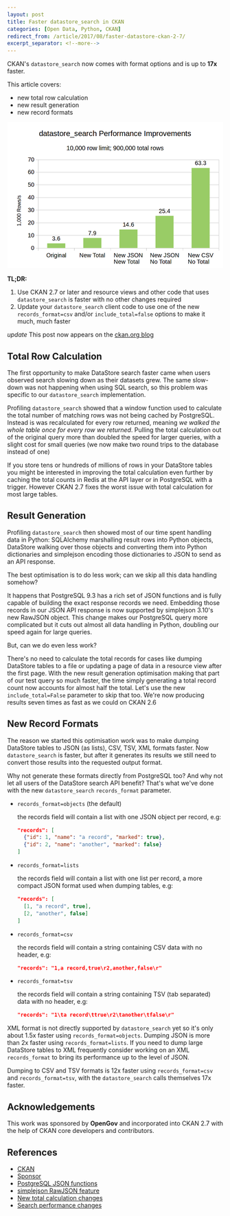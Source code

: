 ```yaml
---
layout: post
title: Faster datastore_search in CKAN
categories: [Open Data, Python, CKAN]
redirect_from: /article/2017/08/faster-datastore-ckan-2-7/
excerpt_separator: <!--more-->
---
```


CKAN's `datastore_search` now comes with format options and is up to **17x** faster.

This article covers:
- new total row calculation
- new result generation
- new record formats

![datastore_search Performance Improvements](/images/datastore_search_performance.png)

**TL;DR:**

1. Use CKAN 2.7 or later and resource views and other code that uses `datastore_search` is faster with no other changes required
2. Update your `datastore_search` client code to use one of the new `records_format=csv` and/or `include_total=false` options to make it much, much faster

<!--more-->

*update* This post now appears on the [ckan.org blog](https://web.archive.org/web/20200512012610/https://ckan.org/2017/08/10/faster-datastore-in-ckan-2-7/)

## Total Row Calculation

The first opportunity to make DataStore search faster came when users observed search slowing down as their datasets grew. The same slow-down was not happening when using SQL search, so this problem was specific to our `datastore_search` implementation.

Profiling `datastore_search` showed that a window function used to calculate the total number of matching rows was not being cached by PostgreSQL. Instead is was recalculated for every row returned, meaning *we walked the whole table once for every row we returned*. Pulling the total calculation out of the original query more than doubled the speed for larger queries, with a slight cost for small queries (we now make two round trips to the database instead of one)

If you store tens or hundreds of millions of rows in your DataStore tables you might be interested in improving the total calculation even further by caching the total counts in Redis at the API layer or in PostgreSQL with a trigger. However CKAN 2.7 fixes the worst issue with total calculation for most large tables.

## Result Generation

Profiling `datastore_search` then showed most of our time spent handling data in Python: SQLAlchemy marshalling result rows into Python objects, DataStore walking over those objects and converting them into Python dictionaries and simplejson encoding those dictionaries to JSON to send as an API response.

The best optimisation is to do less work; can we skip all this data handling somehow?

It happens that PostgreSQL 9.3 has a rich set of JSON functions and is fully capable of building the exact response records we need. Embedding those records in our JSON API response is now supported by simplejson 3.10's new RawJSON object. This change makes our PostgreSQL query more complicated but it cuts out almost all data handling in Python, doubling our speed again for large queries.

But, can we do even less work?

There's no need to calculate the total records for cases like dumping DataStore tables to a file or updating a page of data in a resource view after the first page. With the new result generation optimisation making that part of our test query so much faster, the time simply generating a total record count now accounts for almost half the total. Let's use the new `include_total=False` parameter to skip that too. We're now producing results seven times as fast as we could on CKAN 2.6

## New Record Formats

The reason we started this optimisation work was to make dumping DataStore tables to JSON (as lists), CSV, TSV, XML formats faster. Now `datastore_search` is faster, but after it generates its results we still need to convert those results into the requested output format.

Why not generate these formats directly from PostgreSQL too? And why not let all users of the DataStore search API benefit? That's what we've done with the new `datastore_search` `records_format` parameter.

  - `records_format=objects` (the default)

    the records field will contain a list with one JSON object per record, e.g:

    ```json
    "records": [
      {"id": 1, "name": "a record", "marked": true},
      {"id": 2, "name": "another", "marked": false}
    ]
    ```

  - `records_format=lists`

    the records field will contain a list with one list per record, a more compact JSON format used when dumping tables, e.g:

    ```json
    "records": [
      [1, "a record", true],
      [2, "another", false]
    ]
    ```

  - `records_format=csv`

    the records field will contain a string containing CSV data with no header, e.g:

    ```json
    "records": "1,a record,true\r2,another,false\r"
    ```

  - `records_format=tsv`

    the records field will contain a string containing TSV (tab separated) data with no header, e.g:

    ```json
    "records": "1\ta record\ttrue\r2\tanother\tfalse\r"
    ```

XML format is not directly supported by `datastore_search` yet so it's only about 1.5x faster using `records_format=objects`. Dumping JSON is more than 2x faster using `records_format=lists`. If you need to dump large DataStore tables to XML frequently consider working on an XML `records_format` to bring its performance up to the level of JSON.

Dumping to CSV and TSV formats is 12x faster using `records_format=csv` and `records_format=tsv`, with the `datastore_search` calls themselves 17x faster.

## Acknowledgements

This work was sponsored by **OpenGov** and incorporated into CKAN 2.7 with the help of CKAN core developers and contributors.

## References

  - [CKAN](https://ckan.org/)
  - [Sponsor](https://opengov.com/)
  - [PostgreSQL JSON functions](https://www.postgresql.org/docs/9.3/static/functions-json.html)
  - [simplejson RawJSON feature](https://github.com/simplejson/simplejson/pull/143)
  - [New total calculation changes](https://github.com/ckan/ckan/pull/3467)
  - [Search performance changes](https://github.com/ckan/ckan/pull/3523)
